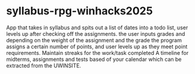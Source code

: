 # syllabus-rpg-winhacks2025
App that takes in syllabus and spits out a list of dates into a todo list, user levels up after checking off the assignments. the user inputs grades and depending on the weight of the assignment and the grade the program assigns a certain number of points, and user levels up as they meet point requirements.
Maintain streaks for the work/task completed
A timeline for midterms, assignments and tests based of your calendar which can be extracted from the UWINSITE.